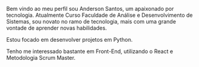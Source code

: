 Bem vindo ao meu perfil sou Anderson Santos, um apaixonado por tecnologia. Atualmente Curso Faculdade de Análise e Desenvolvimento de Sistemas, sou novato no ramo de tecnologia, mais com uma grande vontade de aprender novas habilidades.

Estou focado em desenvolver projetos em Python.

Tenho me interessado bastante em Front-End, utilizando o React e Metodologia Scrum Master.
